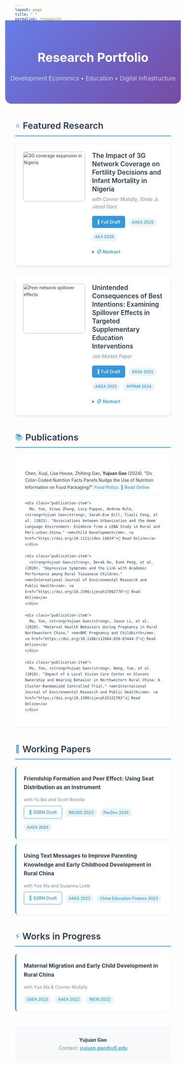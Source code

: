 ```yaml
---
layout: page
title: " "
permalink: /research/
---
```


<style>
:root {
  --primary-color: #2c3e50;
  --accent-color: #3498db;
  --text-color: #2c3e50;
  --muted-color: #7f8c8d;
  --border-color: #ecf0f1;
  --hover-color: #f8f9fa;
}

.research-container { 
  max-width: 900px; 
  margin: 0 auto; 
  font-family: -apple-system, BlinkMacSystemFont, 'Segoe UI', Roboto, sans-serif;
  line-height: 1.6;
  color: var(--text-color);
}

.hero-section {
  text-align: center;
  padding: 2rem 0 3rem;
  background: linear-gradient(135deg, #667eea 0%, #764ba2 100%);
  color: white;
  margin: -2rem -2rem 3rem;
  border-radius: 0 0 20px 20px;
}

.hero-section h1 { 
  font-size: 2.5rem; 
  margin-bottom: 0.5rem; 
  font-weight: 700;
}

.hero-section .subtitle { 
  font-size: 1.2rem; 
  opacity: 0.9;
  font-weight: 300;
}

.section-header {
  display: flex;
  align-items: center;
  margin: 3rem 0 1.5rem;
  padding-bottom: 0.5rem;
  border-bottom: 2px solid var(--accent-color);
}

.section-header h2 {
  font-size: 1.8rem;
  margin: 0;
  font-weight: 600;
  color: var(--primary-color);
}

.section-header .icon {
  font-size: 1.5rem;
  margin-right: 0.5rem;
  color: var(--accent-color);
}

/* Featured papers with enhanced design */
.featured-paper {
  display: grid;
  grid-template-columns: 240px 1fr;
  gap: 1.5rem;
  padding: 1.5rem;
  margin-bottom: 2rem;
  background: white;
  border-radius: 12px;
  box-shadow: 0 4px 6px rgba(0,0,0,0.07);
  border: 1px solid var(--border-color);
  transition: all 0.3s ease;
}

.featured-paper:hover {
  transform: translateY(-2px);
  box-shadow: 0 8px 25px rgba(0,0,0,0.1);
}

.featured-paper img {
  width: 100%;
  max-width: 240px;
  height: 160px;
  object-fit: cover;
  border-radius: 8px;
  border: 1px solid var(--border-color);
}

.paper-content h3 {
  margin: 0 0 0.5rem;
  font-size: 1.3rem;
  font-weight: 600;
  color: var(--primary-color);
  line-height: 1.3;
}

.paper-meta {
  color: var(--muted-color);
  font-size: 0.95rem;
  margin: 0.3rem 0 1rem;
  font-style: italic;
}

.paper-actions {
  margin: 1rem 0;
}

.btn {
  display: inline-block;
  padding: 0.5rem 1rem;
  margin-right: 0.5rem;
  margin-bottom: 0.5rem;
  background: var(--accent-color);
  color: white;
  text-decoration: none;
  border-radius: 6px;
  font-size: 0.9rem;
  font-weight: 500;
  transition: all 0.2s ease;
}

.btn:hover {
  background: #2980b9;
  transform: translateY(-1px);
  text-decoration: none;
  color: white;
}

.btn-outline {
  background: transparent;
  color: var(--accent-color);
  border: 1px solid var(--accent-color);
}

.btn-outline:hover {
  background: var(--accent-color);
  color: white;
}

/* Abstract toggle */
details {
  margin-top: 1rem;
}

details summary {
  cursor: pointer;
  font-weight: 600;
  color: var(--accent-color);
  padding: 0.5rem 0;
  border-radius: 4px;
  transition: color 0.2s ease;
}

details summary:hover {
  color: #2980b9;
}

details p {
  margin-top: 1rem;
  padding: 1rem;
  background: var(--hover-color);
  border-radius: 6px;
  border-left: 4px solid var(--accent-color);
}

/* Publications list */
.publication-list {
  background: white;
  padding: 2rem;
  border-radius: 12px;
  box-shadow: 0 2px 4px rgba(0,0,0,0.05);
  margin-bottom: 2rem;
}

.publication-item {
  padding: 1rem 0;
  border-bottom: 1px solid var(--border-color);
  transition: background 0.2s ease;
}

.publication-item:last-child {
  border-bottom: none;
}

.publication-item:hover {
  background: var(--hover-color);
  padding-left: 1rem;
  margin-left: -1rem;
  border-radius: 6px;
}

.publication-item strong {
  color: var(--primary-color);
}

.publication-item em {
  color: var(--accent-color);
  font-weight: 500;
}

.publication-item a {
  color: var(--accent-color);
  text-decoration: none;
  font-weight: 500;
}

.publication-item a:hover {
  text-decoration: underline;
}

/* Working papers section */
.working-paper {
  padding: 1.5rem;
  margin-bottom: 1rem;
  background: white;
  border-radius: 8px;
  border-left: 4px solid var(--accent-color);
  box-shadow: 0 2px 4px rgba(0,0,0,0.05);
}

.working-paper h4 {
  margin: 0 0 0.5rem;
  font-size: 1.1rem;
  color: var(--primary-color);
}

.working-paper .authors {
  color: var(--muted-color);
  font-size: 0.9rem;
  margin-bottom: 0.5rem;
}

.tag {
  display: inline-block;
  background: #e8f4f8;
  color: var(--accent-color);
  padding: 0.2rem 0.6rem;
  border-radius: 12px;
  font-size: 0.8rem;
  font-weight: 500;
  margin-right: 0.5rem;
  margin-top: 0.5rem;
}

/* Responsive design */
@media (max-width: 768px) {
  .featured-paper {
    grid-template-columns: 1fr;
    gap: 1rem;
  }
  
  .featured-paper img {
    width: 100%;
    max-width: 100%;
    height: 200px;
  }
  
  .hero-section {
    margin: -1rem -1rem 2rem;
    padding: 1.5rem 1rem;
  }
  
  .research-container {
    padding: 0 1rem;
  }
}

@media (max-width: 1024px) {
  .featured-paper {
    grid-template-columns: 200px 1fr;
  }
  
  .featured-paper img {
    width: 200px;
    max-width: 200px;
  }
}
</style>

<div class="research-container">
  <div class="hero-section">
    <h1>Research Portfolio</h1>
    <p class="subtitle">Development Economics • Education • Digital Infrastructure</p>
  </div>

  <div class="section-header">
    <span class="icon">⭐</span>
    <h2>Featured Research</h2>
  </div>

  <div class="featured-paper">
    <img src="{{ '/3G-coverage.png' | relative_url }}" alt="3G coverage expansion in Nigeria">
    <div class="paper-content">
      <h3>The Impact of 3G Network Coverage on Fertility Decisions and Infant Mortality in Nigeria</h3>
      <p class="paper-meta">with Conner Mullally, Xinde Ji, Jared Gars</p>
      <div class="paper-actions">
        <a href="https://www.dropbox.com/scl/fi/qji2by7izuma4aoylhh61/Broadband_and_Fertility_in_Nigeria-compressed.pdf?rlkey=flzoxw0uckk4h22sux8fs3hb7&dl=0" class="btn">📄 Full Draft</a>
        <span class="tag">AAEA 2025</span>
        <span class="tag">AEA 2026</span>
      </div>
      <details>
        <summary>📋 Abstract</summary>
        <p>Using Nigerian DHS data (2013–2018) linked to 3G rollout across 725 local government areas, we find that a one standard deviation increase in coverage reduces birth probability among women aged 12–20 by 1.4–18 percentage points. Effects operate through delayed cohabitation and childbearing rather than contraceptive uptake, alongside increased skilled employment and stronger household bargaining power.</p>
      </details>
    </div>
  </div>

  <div class="featured-paper">
    <img src="{{ '/network-diagram.png' | relative_url }}" alt="Peer network spillover effects">
    <div class="paper-content">
      <h3>Unintended Consequences of Best Intentions: Examining Spillover Effects in Targeted Supplementary Education Interventions</h3>
      <p class="paper-meta">Job Market Paper</p>
      <div class="paper-actions">
        <a href="https://www.dropbox.com/scl/fi/z1hparrh8ltcy1te3n7w1/Spillover_Effect.pdf?rlkey=5bcw0rvf4bmk1zjem7mh81mzd&st=1i97r34e&dl=0" class="btn">📄 Full Draft</a>
        <span class="tag">ASSA 2025</span>
        <span class="tag">AAEA 2025</span>
        <span class="tag">APPAM 2024</span>
      </div>
      <details>
        <summary>📋 Abstract</summary>
        <p>Field experiment across 130 rural Chinese boarding schools comparing computer-assisted learning and workbook interventions. Results reveal significant negative spillovers from workbook treatments on non-targeted students, particularly those with close peer connections. The mechanism appears motivational: observing peers receive extra resources reduces confidence in academic effort. Computer-assisted learning conducted outside classrooms shows no such spillovers.</p>
      </details>
    </div>
  </div>

  <div class="section-header">
    <span class="icon">📚</span>
    <h2>Publications</h2>
  </div>

  <div class="publication-list">
    <div class="publication-item">
      Chen, Xuqi, Lisa House, Zhifeng Gao, <strong>Yujuan Gao</strong> (2024). "Do Color-Coded Nutrition Facts Panels Nudge the Use of Nutrition Information on Food Packaging?" <em>Food Policy</em>. <a href="https://doi.org/10.1016/j.foodpol.2024.102730">📖 Read Online</a>
    </div>
    
    <div class="publication-item">
      Ma, Yue, Xinwu Zhang, Lucy Pappas, Andrew Rule, <strong>Yujuan Gao</strong>, Sarah-Eve Dill, Tianli Feng, et al. (2023). "Associations between Urbanization and the Home Language Environment: Evidence from a LENA Study in Rural and Peri-urban China." <em>Child Development</em>. <a href="https://doi.org/10.1111/cdev.14034">📖 Read Online</a>
    </div>
    
    <div class="publication-item">
      <strong>Yujuan Gao</strong>, Derek Hu, Even Peng, et al. (2020). "Depressive Symptoms and the Link with Academic Performance among Rural Taiwanese Children." <em>International Journal of Environmental Research and Public Health</em>. <a href="https://doi.org/10.3390/ijerph17082778">📖 Read Online</a>
    </div>
    
    <div class="publication-item">
      Ma, Yue, <strong>Yujuan Gao</strong>, Jason Li, et al. (2020). "Maternal Health Behaviors during Pregnancy in Rural Northwestern China." <em>BMC Pregnancy and Childbirth</em>. <a href="https://doi.org/10.1186/s12884-020-03444-3">📖 Read Online</a>
    </div>
    
    <div class="publication-item">
      Ma, Yue, <strong>Yujuan Gao</strong>, Wang, Yue, et al. (2018). "Impact of a Local Vision Care Center on Glasses Ownership and Wearing Behavior in Northwestern Rural China: A Cluster-Randomized Controlled Trial." <em>International Journal of Environmental Research and Public Health</em>. <a href="https://doi.org/10.3390/ijerph15122783">📖 Read Online</a>
    </div>
  </div>

  <div class="section-header">
    <span class="icon">🔬</span>
    <h2>Working Papers</h2>
  </div>

  <div class="working-paper">
    <h4>Friendship Formation and Peer Effect: Using Seat Distribution as an Instrument</h4>
    <p class="authors">with Yu Bai and Scott Rozelle</p>
    <a href="https://dx.doi.org/10.2139/ssrn.4828554" class="btn btn-outline">📄 SSRN Draft</a>
    <span class="tag">NEUDC 2023</span>
    <span class="tag">PacDev 2024</span>
    <span class="tag">AAEA 2024</span>
  </div>

  <div class="working-paper">
    <h4>Using Text Messages to Improve Parenting Knowledge and Early Childhood Development in Rural China</h4>
    <p class="authors">with Yue Ma and Susanna Loeb</p>
    <a href="https://ssrn.com/abstract=4969618" class="btn btn-outline">📄 SSRN Draft</a>
    <span class="tag">AAEA 2022</span>
    <span class="tag">China Education Finance 2023</span>
  </div>

  <div class="section-header">
    <span class="icon">⚡</span>
    <h2>Works in Progress</h2>
  </div>

  <div class="working-paper">
    <h4>Maternal Migration and Early Child Development in Rural China</h4>
    <p class="authors">with Yue Ma & Conner Mullally</p>
    <span class="tag">SAEA 2023</span>
    <span class="tag">AAEA 2022</span>
    <span class="tag">WEAI 2022</span>
  </div>

  <div style="text-align: center; margin-top: 3rem; padding: 2rem; background: var(--hover-color); border-radius: 12px;">
    <p style="margin: 0; color: var(--muted-color); font-size: 1rem;">
      <strong style="color: var(--primary-color);">Yujuan Gao</strong><br>
      Contact: <a href="mailto:yujuan.gao@ufl.edu" style="color: var(--accent-color); font-weight: 500;">yujuan.gao@ufl.edu</a>
    </p>
  </div>
</div>
